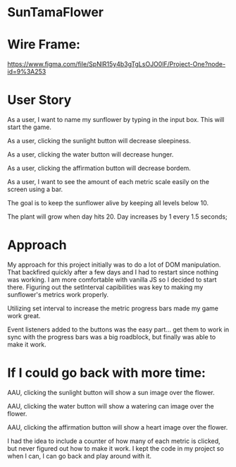 # SunTamaFlower

# Wire Frame:

https://www.figma.com/file/SpNlR15y4b3gTgLsOJO0lF/Project-One?node-id=9%3A253
# User Story


As a user, I want to name my sunflower by typing in the input box. This will start the game.


As a user, clicking the sunlight button will decrease sleepiness.

As a user, clicking the water button will decrease hunger.

As a user, clicking the affirmation button will decrease bordem.

As a user, I want to see the amount of each metric scale easily on the screen using a bar.

The goal is to keep the sunflower alive by keeping all levels below 10.

The plant will grow when day hits 20. Day increases by 1 every 1.5 seconds;



# Approach

My approach for this project initially was to do a lot of DOM manipulation. That backfired quickly after a few days and I had to restart since nothing was working. I am more comfortable with vanilla JS so I decided to start there. Figuring out the setInterval capibilities was key to making my sunflower's metrics work properly. 

Utilizing set interval to increase the metric progress bars made my game work great.

Event listeners added to the buttons was the easy part... get them to work in sync with the progress bars was a big roadblock, but finally was able to make it work. 



# If I could go back with more time:

AAU, clicking the sunlight button will show a sun image over the flower.

AAU, clicking the water button will show a watering can image over the flower.

AAU, clicking the affirmation button will show a heart image over the flower.


I had the idea to include a counter of how many of each metric is clicked, but never figured out how to make it work. I kept the code in my project so when I can, I can go back and play around with it.  







